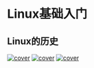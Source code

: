 # Linux基础入门
## Linux的历史
[![cover](/images/linux_history.jpg)](/images/linux_history.jpg)
[![cover](/images/linux_history1.jpg)](/images/linux_history1.jpg)
[![cover](/images/linux_history2.jpg)](/images/linux_history2.jpg)
